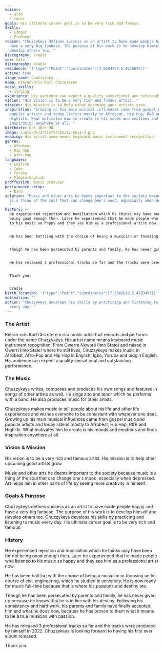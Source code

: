 ```yaml
---
voices:
  - alto
  - tenor
goals: His ultimate career goal is to be very rich and famous.
Skills:
  - Singer
  - Producer
reason: "Chuzzykeys defines success as an artist to have made people happy and
  have a very big fanbase. The purpose of his work is to develop himself and
  develop others too. "
Discography: Cradle
sex: male
discography: Cradle
residence: '{"type":"Point","coordinates":[7.0684797,5.4936095]}'
active: true
stage_name: Chuzzykeys
name: Kieran-oris Karl Chizuterem
vocal_skills:
  - singing
experience: His audience can expect a quality sensational and outstanding performance.
vision: "His vision is to be a very rich and famous artist. "
mission: His mission is to help other upcoming good artists grow.
inspiration: "Growing up his main musical influences came from gospel music and
  popular artists and today listens mostly to Afrobeat, Hip Hop, R&B and
  Highlife. What motivates him to create is his moods and emotions and finds
  inspiration anywhere at all. "
birthdate: Oct 16th 98
image: /uploads/artists/Chuzzy-Keys-3.png
meaning: His artist name means keyboard music instrument recognition.
genres:
  - Afrobeat
  - Hip Hop
  - Afro-Pop
languages:
  - English
  - Igbo
  - Yoruba
  - Pidgin-English
proffession: music producer
performance_setup:
  - band
solution: "Music and other arts he deems important to the society because music
  is a thing of the soul that can change one's mood, especially when depressed.
  "
history: >-
  He experienced rejection and humiliation which he thinks may have been for not
  being good enough then. Later he experienced that he made people who listened
  to his music so happy and they see him as a professional artist now. 


  He has been battling with the choice of being a musician or focusing on his course of civil engineering, which he studied in university. He is now ready for music full-time because that is where his passions and destiny are.


  Though he has been persecuted by parents and family, he has never given up because he knows that he is in line with his destiny. Following his consistency and hard work, his parents and family have finally accepted him and what he does now, because he has proven to them what it means to be a true musician with passion. 


  He has released 3 professional tracks so far and the tracks were produced by himself in 2022. Chuzzykeys is looking forward to having his first ever album released.


  Thank you.


  Cradle
birth_location: '{"type":"Point","coordinates":[7.0542619,5.4783457]}'
motivation: ""
action: "Chuzzykeys develops his skills by practicing and listening to music
  every day. "
---
```

### The Artist

Kieran-oris Karl Chizuterem is a music artist that records and performs under the name Chuzzykeys. His artist name means keyboard music instrument recognition. From Owerre Nkworji (Imo State) and raised in Owerri (Imo State) where he still lives, Chuzzykeys makes music in Afrobeat, Afro-Pop and Hip Hop in English, Igbo, Yoruba and pidgin English. His audience can expect a quality sensational and outstanding performance.

### The Music

Chuzzykeys writes, composes and produces his own songs and features in songs of other artists as well. He sings alto and tenor which he performs with a band. He also produces music for other artists.

Chuzzykeys makes music to tell people about his life and other life experiences and wishes everyone to be consistent with whatever one does. Growing up his main musical influences came from gospel music and popular artists and today listens mostly to Afrobeat, Hip Hop, R&B and Highlife. What motivates him to create is his moods and emotions and finds inspiration anywhere at all. 

### Vision & Mission

His vision is to be a very rich and famous artist. His mission is to help other upcoming good artists grow.

Music and other arts he deems important to the society because music is a thing of the soul that can change one's mood, especially when depressed. Art helps him in other parts of life by seeing more creativity in himself.

### Goals & Purpose

Chuzzykeys defines success as an artist to have made people happy and have a very big fanbase. The purpose of his work is to develop himself and develop others too. Chuzzykeys develops his skills by practicing and listening to music every day. His ultimate career goal is to be very rich and famous.

### History

He experienced rejection and humiliation which he thinks may have been for not being good enough then. Later he experienced that he made people who listened to his music so happy and they see him as a professional artist now. 

He has been battling with the choice of being a musician or focusing on his course of civil engineering, which he studied in university. He is now ready for music full-time because that is where his passions and destiny are.

Though he has been persecuted by parents and family, he has never given up because he knows that he is in line with his destiny. Following his consistency and hard work, his parents and family have finally accepted him and what he does now, because he has proven to them what it means to be a true musician with passion. 

He has released 3 professional tracks so far and the tracks were produced by himself in 2022. Chuzzykeys is looking forward to having his first ever album released.

Thank you.